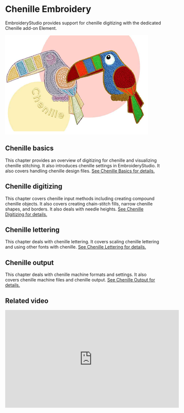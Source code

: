 # Chenille Embroidery

EmbroideryStudio provides support for chenille digitizing with the dedicated Chenille add-on Element.

![Chenille-Blog-hero.png](assets/Chenille-Blog-hero.png)

## Chenille basics

This chapter provides an overview of digitizing for chenille and visualizing chenille stitching. It also introduces chenille settings in EmbroideryStudio. It also covers handling chenille design files. [See Chenille Basics for details.](../chenille_basics/Chenille_Basics)

## Chenille digitizing

This chapter covers chenille input methods including creating compound chenille objects. It also covers creating chain-stitch fills, narrow chenille shapes, and borders. It also deals with needle heights. [See Chenille Digitizing for details.](../chenille_digitizing/Chenille_Digitizing)

## Chenille lettering

This chapter deals with chenille lettering. It covers scaling chenille lettering and using other fonts with chenille. [See Chenille Lettering for details.](../chenille_lettering/Chenille_Lettering)

## Chenille output

This chapter deals with chenille machine formats and settings. It also covers chenille machine files and chenille output. [See Chenille Output for details.](../chenille_output/Chenille_Output)

## Related video

<iframe width="560" height="315" src="https://www.youtube.com/embed/VoPmf_xPMPo" title="YouTube video player" frameborder="0" allow="accelerometer; autoplay; clipboard-write; encrypted-media; gyroscope; picture-in-picture" allowfullscreen></iframe>
